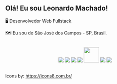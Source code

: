 ##  **Olá! Eu sou Leonardo Machado!** &nbsp;


🖥️ Desenvolvedor Web Fullstack

🗺️ Eu sou de São José dos Campos - SP, Brasil. 

<br/>
<div align="center">
 <img src="https://img.icons8.com/color/48/000000/html-5--v1.png"/> 
 <img src="https://img.icons8.com/color/48/000000/css3.png"/> 
 <img src="https://img.icons8.com/color/48/000000/javascript--v1.png"/> 
 <img src="https://img.icons8.com/color/48/000000/typescript.png"/> 
 <img src="https://user-images.githubusercontent.com/83739628/147862683-4309d84b-2adf-4bc3-8ed3-5eb9ed38bffd.png" width="48px">
 <img src="https://img.icons8.com/fluency/48/000000/node-js.png"/>
 <img src="https://img.icons8.com/?size=48&id=Fycm8TUhWmFU&format=png&color=000000"/>
</div>
<br/>
 
 Icons by: https://icons8.com.br/

